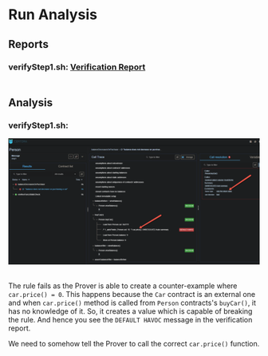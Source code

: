# Run Analysis

## Reports
### verifyStep1.sh: [Verification Report][step1report]<br><br>

[step1report]: https://prover.certora.com/output/52228/cf361ad8e74b4fc9a7c4d6819462858e?anonymousKey=34faa6ab68ae76e5fa84673ea05b514f6b879e66

## Analysis
### verifyStep1.sh: 
![verifyStep1](images/verifyStep1.png)<br><br>

The rule fails as the Prover is able to create a counter-example where `car.price() = 0`. 
This happens because the `Car` contract is an external one and when `car.price()` method is called from `Person` contracts's `buyCar()`, it has no knowledge of it. So, it creates a value which is capable of breaking the rule. And hence you see the `DEFAULT HAVOC` message in the verification report.

We need to somehow tell the Prover to call the correct `car.price()` function.
